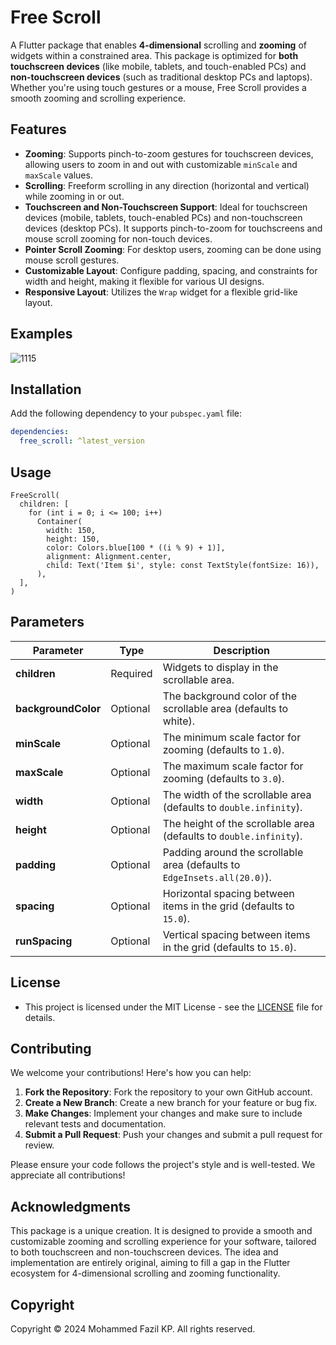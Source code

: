 # Free Scroll

A Flutter package that enables **4-dimensional** scrolling and **zooming** of widgets within a constrained area. This package is optimized for **both touchscreen devices** (like mobile, tablets, and touch-enabled PCs) and **non-touchscreen devices** (such as traditional desktop PCs and laptops). Whether you're using touch gestures or a mouse, Free Scroll provides a smooth zooming and scrolling experience.

## Features

- **Zooming**: Supports pinch-to-zoom gestures for touchscreen devices, allowing users to zoom in and out with customizable `minScale` and `maxScale` values.
- **Scrolling**: Freeform scrolling in any direction (horizontal and vertical) while zooming in or out.
- **Touchscreen and Non-Touchscreen Support**: Ideal for touchscreen devices (mobile, tablets, touch-enabled PCs) and non-touchscreen devices (desktop PCs). It supports pinch-to-zoom for touchscreens and mouse scroll zooming for non-touch devices.
- **Pointer Scroll Zooming**: For desktop users, zooming can be done using mouse scroll gestures.
- **Customizable Layout**: Configure padding, spacing, and constraints for width and height, making it flexible for various UI designs.
- **Responsive Layout**: Utilizes the `Wrap` widget for a flexible grid-like layout.

## Examples

![1115](https://github.com/user-attachments/assets/fae3b845-9335-4181-807b-e94604b75c99)

## Installation

Add the following dependency to your `pubspec.yaml` file:

```yaml
dependencies:
  free_scroll: ^latest_version
```

## Usage

```
FreeScroll(
  children: [
    for (int i = 0; i <= 100; i++)
      Container(
        width: 150,
        height: 150,
        color: Colors.blue[100 * ((i % 9) + 1)],
        alignment: Alignment.center,
        child: Text('Item $i', style: const TextStyle(fontSize: 16)),
      ),
  ],
)
```

## Parameters

| **Parameter**       | **Type** | **Description**                                                          |
| ------------------- | -------- | ------------------------------------------------------------------------ |
| **children**        | Required | Widgets to display in the scrollable area.                               |
| **backgroundColor** | Optional | The background color of the scrollable area (defaults to white).         |
| **minScale**        | Optional | The minimum scale factor for zooming (defaults to `1.0`).                |
| **maxScale**        | Optional | The maximum scale factor for zooming (defaults to `3.0`).                |
| **width**           | Optional | The width of the scrollable area (defaults to `double.infinity`).        |
| **height**          | Optional | The height of the scrollable area (defaults to `double.infinity`).       |
| **padding**         | Optional | Padding around the scrollable area (defaults to `EdgeInsets.all(20.0)`). |
| **spacing**         | Optional | Horizontal spacing between items in the grid (defaults to `15.0`).       |
| **runSpacing**      | Optional | Vertical spacing between items in the grid (defaults to `15.0`).         |

## License

- This project is licensed under the MIT License - see the [LICENSE](https://github.com/fazil-kp/free_scroll/blob/main/LICENSE) file for details.

## Contributing

We welcome your contributions! Here's how you can help:

1. **Fork the Repository**: Fork the repository to your own GitHub account.
2. **Create a New Branch**: Create a new branch for your feature or bug fix.
3. **Make Changes**: Implement your changes and make sure to include relevant tests and documentation.
4. **Submit a Pull Request**: Push your changes and submit a pull request for review.

Please ensure your code follows the project's style and is well-tested. We appreciate all contributions!

## Acknowledgments

This package is a unique creation. It is designed to provide a smooth and customizable zooming and scrolling experience for your software, tailored to both touchscreen and non-touchscreen devices. The idea and implementation are entirely original, aiming to fill a gap in the Flutter ecosystem for 4-dimensional scrolling and zooming functionality.

## Copyright

Copyright © 2024 Mohammed Fazil KP. All rights reserved.
